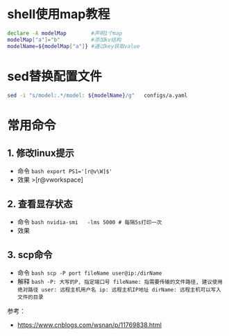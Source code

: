 # shell使用map教程
```bash
declare -A modelMap        #声明1个map
modelMap["a"]="b"          #添加kv结构
modelName=${modelMap["a"]} #通过key获取value
```
# sed替换配置文件
```bash
sed -i "s/model:.*/model: ${modelName}/g"   configs/a.yaml
```

# 常用命令
## 1. 修改linux提示
- 命令
      ```bash
      export PS1='[r@v\W]$'
      ```
- 效果
      >[r@vworkspace]


## 2. 查看显存状态
- 命令
      ``` bash
      nvidia-smi   -lms 5000 # 每隔5s打印一次
      ```
- 效果

## 3. scp命令
- 命令
      ```bash
      scp -P port fileName user@ip:/dirName
      ```
- 解释
      ```bash
      -P: 大写的P, 指定端口号
      fileName: 指需要传输的文件路径, 建议使用绝对路径
      user: 远程主机用户名
      ip: 远程主机IP地址
      dirName: 远程主机可以写入文件的目录
      ```

参考：
- https://www.cnblogs.com/wsnan/p/11769838.html


